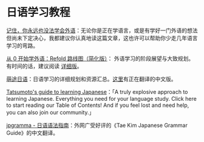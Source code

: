# 日语学习教程

[记住，你永远也没法学会外语](https://l-m-sherlock.github.io/ZhiHuArchive/564422318.html)：无论你是正在学语言，或是有学好一门外语的想法但尚未下定决心，我都建议你认真地读这篇文章，这也许可以帮助你少走几年语言学习的弯路。

[从 0 开始学外语：Refold 路线图（简化版）](https://l-m-sherlock.github.io/ZhiHuArchive/585666622.html)： 外语学习的阶段展望与大致规划。有时间的话，建议阅读 [详细版](https://l-m-sherlock.github.io/ZhiHuArchive/671671625.html)。

[萌途日语](https://learnjapanese.moe/)：日语学习的详细规划和资源汇总。[这里](https://hbq08jzhrer.larksuite.com/wiki/space/7448472336845553670?ccm_open_type=lark_wiki_spaceLink&open_tab_from=wiki_home)有正在翻译的中文版。

[Tatsumoto's guide to learning Japanese](https://tatsumoto.neocities.org/)：「A truly explosive approach to learning Japanese. Everything you need for your language study. Click here to start reading our Table of Contents! And if you feel lost and need help, you can also join our community.」

[jpgramma - 日语语法指南](https://res.wokanxing.info/jpgramma/index.html)：外网广受好评的《Tae Kim Japanese Grammar Guide》的中文翻译。
